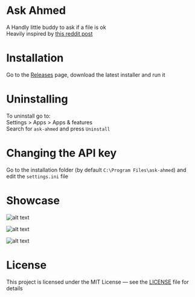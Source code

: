 # Ask Ahmed

A Handly little buddy to ask if a file is ok  
Heavily inspired by [this reddit post](https://www.reddit.com/r/thomastheplankengine/comments/1l5zf4e/i_recreated_usignbear999s_ahmed_program_dream/?utm_source=share&utm_medium=web3x&utm_name=web3xcss&utm_term=1&utm_content=share_button)

# Installation

Go to the [Releases](https://github.com/ErmitaVulpe/ask-ahmed/releases) page, download the latest installer and run it

# Uninstalling

To uninstall go to:  
Settings > Apps > Apps & features  
Search for `ask-ahmed` and press `Uninstall`

# Changing the API key

Go to the installation folder (by default `C:\Program Files\ask-ahmed`) and edit the `settings.ini` file

# Showcase

![alt text](https://github.com/ErmitaVulpe/ask-ahmed/blob/master/showcase/context_menu.png "Context menu")  
  
![alt text](https://github.com/ErmitaVulpe/ask-ahmed/blob/master/showcase/bad.png "Bad")  
  
![alt text](https://github.com/ErmitaVulpe/ask-ahmed/blob/master/showcase/good.png "Good")  

# License

This project is licensed under the MIT License — see the [LICENSE](https://github.com/ErmitaVulpe/ask-ahmed/blob/master/LICENSE) file for details
